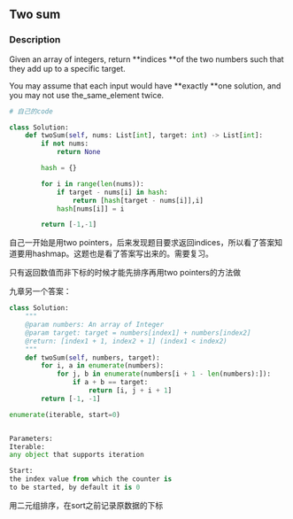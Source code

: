 ## Two sum

### Description

Given an array of integers, return **indices **of the two numbers such that they add up to a specific target.

You may assume that each input would have **exactly  **one solution, and you may not use the\_same\_element twice.

```py
# 自己的code

class Solution:
    def twoSum(self, nums: List[int], target: int) -> List[int]:
        if not nums:
            return None

        hash = {}

        for i in range(len(nums)):
            if target - nums[i] in hash:
                return [hash[target - nums[i]],i]
            hash[nums[i]] = i

        return [-1,-1]
```

自己一开始是用two pointers，后来发现题目要求返回indices，所以看了答案知道要用hashmap。这题也是看了答案写出来的。需要复习。

只有返回数值而非下标的时候才能先排序再用two pointers的方法做

九章另一个答案：

```py
class Solution:
    """
    @param numbers: An array of Integer
    @param target: target = numbers[index1] + numbers[index2]
    @return: [index1 + 1, index2 + 1] (index1 < index2)
    """
    def twoSum(self, numbers, target):
        for i, a in enumerate(numbers):
            for j, b in enumerate(numbers[i + 1 - len(numbers):]):
                if a + b == target:
                    return [i, j + i + 1]
        return [-1, -1]
```

```py
enumerate(iterable, start=0)


Parameters:
Iterable:
any object that supports iteration

Start:
the index value from which the counter is 
to be started, by default it is 0
```

用二元组排序，在sort之前记录原数据的下标

```

```



